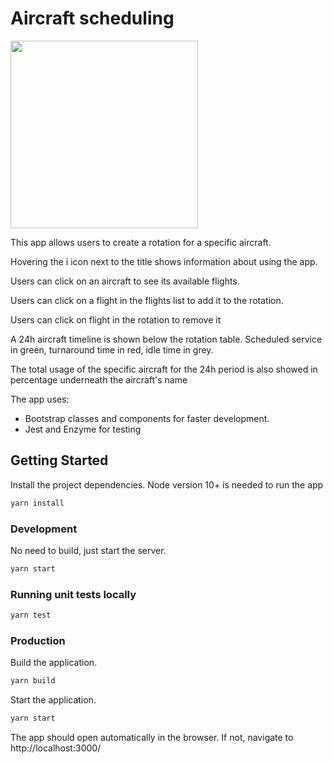 # Aircraft scheduling

<img src="https://thumbs.gfycat.com/UnfitCriminalGermanwirehairedpointer-max-1mb.gif"  width="300" height="300" />

This app allows users to create a rotation for a specific aircraft.

Hovering the i icon next to the title shows information about using the app.

Users can click on an aircraft to see its available flights.

Users can click on a flight in the flights list to add it to the rotation.

Users can click on flight in the rotation to remove it

A 24h aircraft timeline is shown below the rotation table. Scheduled service in green, turnaround time in red, idle time in grey.

The total usage of the specific aircraft for the 24h period is also showed in percentage underneath the aircraft's name

The app uses:

- Bootstrap classes and components for faster development.
- Jest and Enzyme for testing

## Getting Started

Install the project dependencies.
Node version 10+ is needed to run the app

```bash
yarn install
```

### Development

No need to build, just start the server.

```bash
yarn start
```

### Running unit tests locally

```bash
yarn test
```

### Production

Build the application.

```bash
yarn build
```

Start the application.

```bash
yarn start
```

The app should open automatically in the browser. If not, navigate to http://localhost:3000/

